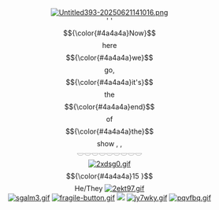 
‎ <p align="center">
[![Untitled393-20250621141016.png](https://i.postimg.cc/nVYsd3ht/Untitled393-20250621141016.png)](https://postimg.cc/qgqMqXKm)
<br>
' ' $${\color{#4a4a4a}Now}$$ here $${\color{#4a4a4a}we}$$ go, $${\color{#4a4a4a}it's}$$ the $${\color{#4a4a4a}end}$$ of $${\color{#4a4a4a}the}$$ show , ,</br>
𓎟𓎟𓎟𓎟𓎟𓎟𓎟𓎟𓎟 <br>
[![2xdsg0.gif](https://i.postimg.cc/Y2TX7Stf/2xdsg0.gif)](https://postimg.cc/vDL7Lbgc) $${\color{#4a4a4a}15 }$$   He/They [![2ekt97.gif](https://i.postimg.cc/XNB8s09Z/2ekt97.gif)](https://postimg.cc/bd8kvWC8) </br>
[![sgalm3.gif](https://i.postimg.cc/fy4P3Cwj/sgalm3.gif)](https://postimg.cc/cgmh2Qtr) [![fragile-button.gif](https://i.postimg.cc/Dz6s4wnC/fragile-button.gif)](https://postimg.cc/066rLx6m) ![](https://komarev.com/ghpvc/?username=afreakinturkey&color=lightgrey&style=plastic) [![jy7wky.gif](https://i.postimg.cc/RF8RsLq6/jy7wky.gif)](https://postimg.cc/KkPB4LPx) [![pqvfbq.gif](https://i.postimg.cc/8z8CpgQj/pqvfbq.gif)](https://postimg.cc/GHQRKNpC)


